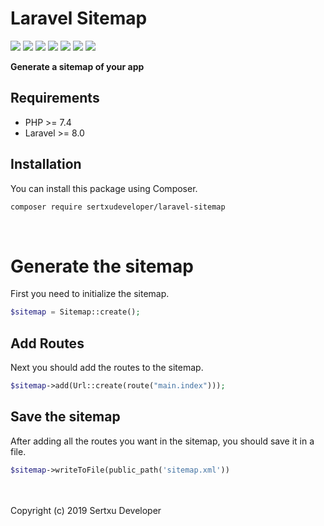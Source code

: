 # Laravel Sitemap
![](https://img.shields.io/github/v/release/sertxudeveloper/laravel-sitemap) ![](https://img.shields.io/github/license/sertxudeveloper/laravel-sitemap) ![](https://img.shields.io/librariesio/github/sertxudeveloper/laravel-sitemap) ![](https://img.shields.io/github/repo-size/sertxudeveloper/laravel-sitemap) ![](https://img.shields.io/packagist/dt/sertxudeveloper/laravel-sitemap) ![](https://img.shields.io/github/issues/sertxudeveloper/laravel-sitemap) ![](https://img.shields.io/packagist/php-v/sertxudeveloper/laravel-sitemap)

**Generate a sitemap of your app**

## Requirements
  - PHP >= 7.4
  - Laravel >= 8.0

## Installation
You can install this package using Composer.

```sh
composer require sertxudeveloper/laravel-sitemap
```
<br>

# Generate the sitemap
First you need to initialize the sitemap.
```php
$sitemap = Sitemap::create();
```

## Add Routes
Next you should add the routes to the sitemap.

```php
$sitemap->add(Url::create(route("main.index")));
```

## Save the sitemap
After adding all the routes you want in the sitemap, you should save it in a file.
```php
$sitemap->writeToFile(public_path('sitemap.xml'))
```

<br><br>
Copyright (c) 2019 Sertxu Developer
